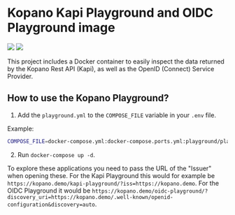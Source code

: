 # Kopano Kapi Playground and OIDC Playground image

[![](https://images.microbadger.com/badges/image/zokradonh/kopano_playground.svg)](https://microbadger.com/images/zokradonh/kopano_playground "Microbadger size/labels") [![](https://images.microbadger.com/badges/version/zokradonh/kopano_playground.svg)](https://microbadger.com/images/zokradonh/kopano_playground "Microbadger version")

This project includes a Docker container to easily inspect the data returned by the Kopano Rest API (Kapi), as well as the OpenID (Connect) Service Provider.

## How to use the Kopano Playground?

1. Add the `playground.yml` to the `COMPOSE_FILE` variable in your `.env` file.

Example:

```bash
COMPOSE_FILE=docker-compose.yml:docker-compose.ports.yml:playground/playground.yml
```

2. Run `docker-compose up -d`.

To explore these applications you need to pass the URL of the "Issuer" when opening these. For the Kapi Playground this would for example be `https://kopano.demo/kapi-playground/?iss=https://kopano.demo`. For the OIDC Playground it would be `https://kopano.demo/oidc-playground/?discovery_uri=https://kopano.demo/.well-known/openid-configuration&discovery=auto`.
